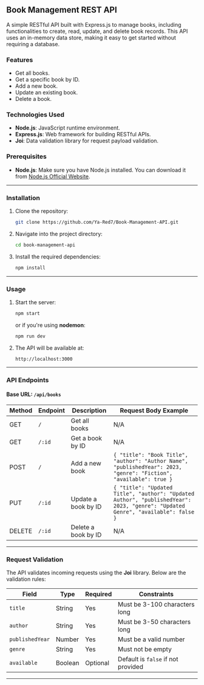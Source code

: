 ## **Book Management REST API**

A simple RESTful API built with Express.js to manage books, including functionalities to create, read, update, and delete book records. This API uses an in-memory data store, making it easy to get started without requiring a database.


### **Features**
- Get all books.
- Get a specific book by ID.
- Add a new book.
- Update an existing book.
- Delete a book.


### **Technologies Used**
- **Node.js**: JavaScript runtime environment.
- **Express.js**: Web framework for building RESTful APIs.
- **Joi**: Data validation library for request payload validation.


### **Prerequisites**
- **Node.js**: Make sure you have Node.js installed. You can download it from [Node.js Official Website](https://nodejs.org/).

---

### **Installation**

1. Clone the repository:
   ```bash
   git clone https://github.com/Ya-Red7/Book-Management-API.git
   ```
2. Navigate into the project directory:
   ```bash
   cd book-management-api
   ```
3. Install the required dependencies:
   ```bash
   npm install
   ```

---

### **Usage**

1. Start the server:
   ```bash
   npm start
   ```
   or if you're using **nodemon**:
   ```bash
   npm run dev
   ```

2. The API will be available at:
   ```
   http://localhost:3000
   ```

---

### **API Endpoints**

#### **Base URL**: `/api/books`

| Method | Endpoint           | Description                   | Request Body Example                                                                                                   |
|--------|--------------------|-------------------------------|-----------------------------------------------------------------------------------------------------------------------|
| GET    | `/`                | Get all books                | N/A                                                                                                                   |
| GET    | `/:id`             | Get a book by ID             | N/A                                                                                                                   |
| POST   | `/`                | Add a new book               | `{ "title": "Book Title", "author": "Author Name", "publishedYear": 2023, "genre": "Fiction", "available": true }`    |
| PUT    | `/:id`             | Update a book by ID          | `{ "title": "Updated Title", "author": "Updated Author", "publishedYear": 2023, "genre": "Updated Genre", "available": false }` |
| DELETE | `/:id`             | Delete a book by ID          | N/A                                                                                                                   |

---

### **Request Validation**
The API validates incoming requests using the **Joi** library. Below are the validation rules:

| Field           | Type    | Required | Constraints                              |
|------------------|---------|----------|------------------------------------------|
| `title`         | String  | Yes      | Must be 3-100 characters long            |
| `author`        | String  | Yes      | Must be 3-50 characters long             |
| `publishedYear` | Number  | Yes      | Must be a valid number                   |
| `genre`         | String  | Yes      | Must not be empty                        |
| `available`     | Boolean | Optional | Default is `false` if not provided       |

---

